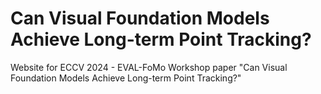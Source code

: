 # Can Visual Foundation Models Achieve Long-term Point Tracking?
Website for ECCV 2024 - EVAL-FoMo Workshop paper "Can Visual Foundation Models Achieve Long-term Point Tracking?"
